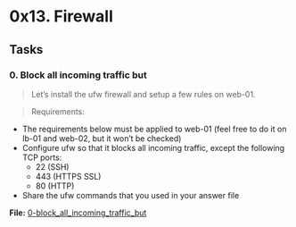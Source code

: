 # 0x13. Firewall

## Tasks
### 0. Block all incoming traffic but
> Let’s install the ufw firewall and setup a few rules on web-01.

> Requirements:

- The requirements below must be applied to web-01 (feel free to do it on lb-01 and web-02, but it won’t be checked)
- Configure ufw so that it blocks all incoming traffic, except the following TCP ports:
  - 22 (SSH)
  - 443 (HTTPS SSL)
  - 80 (HTTP)
- Share the ufw commands that you used in your answer file

**File:** [0-block_all_incoming_traffic_but]()